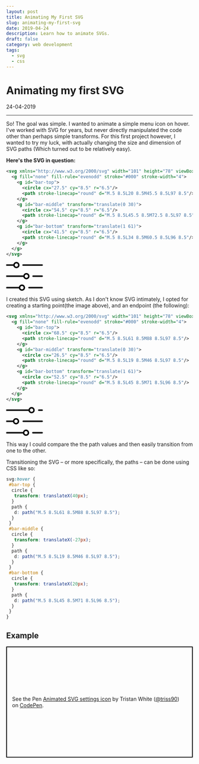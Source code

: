 ```yaml
---
layout: post
title: Animating My First SVG
slug: animating-my-first-svg
date: 2019-04-24
description: Learn how to animate SVGs.
draft: false
category: web development
tags:
  - svg
  - css
---
```


# Animating my first SVG

<p class='timestamp'><time datetime='24-04-2019'>24-04-2019</time></p>
<hr>

So! The goal was simple. I wanted to animate a simple menu icon on hover. I've worked with SVG for years,
but never directly manipulated the code other than perhaps simple transforms.
For this first project however, I wanted to try my luck,
with actually changing the size and dimension of SVG paths (Which turned out to be relatively easy).

**Here's the SVG in question:**

```xml
<svg xmlns="http://www.w3.org/2000/svg" width="101" height="78" viewBox="0 0 101 78">
  <g fill="none" fill-rule="evenodd" stroke="#000" stroke-width="4">
    <g id="bar-top">
      <circle cx="27.5" cy="8.5" r="6.5"/>
      <path stroke-linecap="round" d="M.5 8.5L20 8.5M45.5 8.5L97 8.5"/>
    </g>
    <g id="bar-middle" transform="translate(0 30)">
      <circle cx="54.5" cy="8.5" r="6.5"/>
      <path stroke-linecap="round" d="M.5 8.5L45.5 8.5M72.5 8.5L97 8.5"/>
    </g>
    <g id="bar-bottom" transform="translate(1 61)">
      <circle cx="41.5" cy="8.5" r="6.5"/>
      <path stroke-linecap="round" d="M.5 8.5L34 8.5M60.5 8.5L96 8.5"/>
    </g>
  </g>
</svg>
```

<svg xmlns="http://www.w3.org/2000/svg" width="101" height="78" viewBox="0 0 101 78">
  <g fill="none" fill-rule="evenodd" stroke="#000" stroke-width="4">
    <g id="bar-top">
      <circle cx="27.5" cy="8.5" r="6.5"/>
      <path stroke-linecap="round" d="M.5 8.5L20 8.5M45.5 8.5L97 8.5"/>
    </g>
    <g id="bar-middle" transform="translate(0 30)">
      <circle cx="54.5" cy="8.5" r="6.5"/>
      <path stroke-linecap="round" d="M.5 8.5L45.5 8.5M72.5 8.5L97 8.5"/>
    </g>
    <g id="bar-bottom" transform="translate(1 61)">
      <circle cx="41.5" cy="8.5" r="6.5"/>
      <path stroke-linecap="round" d="M.5 8.5L34 8.5M60.5 8.5L96 8.5"/>
    </g>
  </g>
</svg>

I created this SVG using sketch. As I don't know SVG intimately, I opted for creating a starting point(the image above),
and an endpoint (the following):

```xml
<svg xmlns="http://www.w3.org/2000/svg" width="101" height="78" viewBox="0 0 101 78">
  <g fill="none" fill-rule="evenodd" stroke="#000" stroke-width="4">
    <g id="bar-top">
      <circle cx="68.5" cy="8.5" r="6.5"/>
      <path stroke-linecap="round" d="M.5 8.5L61 8.5M88 8.5L97 8.5"/>
    </g>
    <g id="bar-middle" transform="translate(0 30)">
      <circle cx="26.5" cy="8.5" r="6.5"/>
      <path stroke-linecap="round" d="M.5 8.5L19 8.5M46 8.5L97 8.5"/>
    </g>
    <g id="bar-bottom" transform="translate(1 61)">
      <circle cx="52.5" cy="8.5" r="6.5"/>
      <path stroke-linecap="round" d="M.5 8.5L45 8.5M71 8.5L96 8.5"/>
    </g>
  </g>
</svg>
```

<svg xmlns="http://www.w3.org/2000/svg" width="101" height="78" viewBox="0 0 101 78">
  <g fill="none" fill-rule="evenodd" stroke="#000" stroke-width="4">
    <g id="bar-top">
      <circle cx="68.5" cy="8.5" r="6.5"/>
      <path stroke-linecap="round" d="M.5 8.5L61 8.5M88 8.5L97 8.5"/>
    </g>
    <g id="bar-middle" transform="translate(0 30)">
      <circle cx="26.5" cy="8.5" r="6.5"/>
      <path stroke-linecap="round" d="M.5 8.5L19 8.5M46 8.5L97 8.5"/>
    </g>
    <g id="bar-bottom" transform="translate(1 61)">
      <circle cx="52.5" cy="8.5" r="6.5"/>
      <path stroke-linecap="round" d="M.5 8.5L45 8.5M71 8.5L96 8.5"/>
    </g>
  </g>
</svg>

This way I could compare the the path values and then easily transition from one to the other.

Transitioning the SVG – or more specifically, the paths – can be done using CSS like so:

```scss
svg:hover {
 #bar-top {
  circle {
   transform: translateX(40px);
  }
  path {
   d: path("M.5 8.5L61 8.5M88 8.5L97 8.5");
  }
 }
 #bar-middle {
  circle {
   transform: translateX(-27px);
  }
  path {
   d: path("M.5 8.5L19 8.5M46 8.5L97 8.5");
  }
 }
 #bar-bottom {
  circle {
   transform: translateX(20px);
  }
  path {
   d: path("M.5 8.5L45 8.5M71 8.5L96 8.5");
  }
 }
}
```

## Example

<p class="codepen" data-height="300" data-theme-id="36048" data-default-tab="result" data-user="triss90" data-slug-hash="EJrKpV" style="height: 300px; box-sizing: border-box; display: flex; align-items: center; justify-content: center; border: 2px solid black; margin: 1em 0; padding: 1em;" data-pen-title="Animated SVG settings icon">
  <span>See the Pen <a href="https://codepen.io/triss90/pen/EJrKpV/">
  Animated SVG settings icon</a> by Tristan  White (<a href="https://codepen.io/triss90">@triss90</a>)
  on <a href="https://codepen.io">CodePen</a>.</span>
</p>
<script async src="https://static.codepen.io/assets/embed/ei.js"></script>
